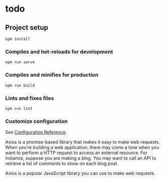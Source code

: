 # todo

## Project setup
```
npm install
```

### Compiles and hot-reloads for development
```
npm run serve
```

### Compiles and minifies for production
```
npm run build
```

### Lints and fixes files
```
npm run lint
```

### Customize configuration
See [Configuration Reference](https://cli.vuejs.org/config/).


Axios is a promise-based library that makes it easy to make web requests.
When you’re building a web application, there may come a time when you want to perform a HTTP request to access an external resource. For instance, suppose you are making a blog. You may want to call an API to retrieve a list of comments to show on each blog post.

Axios is a popular JavaScript library you can use to make web requests.